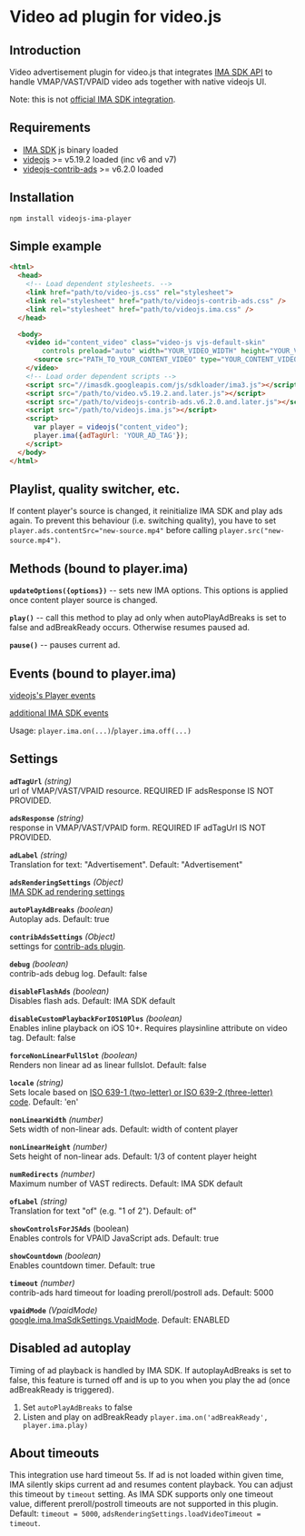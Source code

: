 # Video ad plugin for video.js

Introduction
------------

Video advertisement plugin for video.js that integrates [IMA SDK API](https://developers.google.com/interactive-media-ads/docs/sdks/html5/v3/apis) 
to handle VMAP/VAST/VPAID video ads together with native videojs UI.

Note: this is not [official IMA SDK integration](https://github.com/googleads/videojs-ima).

Requirements
------------

- [IMA SDK](https://developers.google.com/interactive-media-ads/docs/sdks/html5/v3/apis) js binary loaded
- [videojs](https://github.com/videojs/video.js) >= v5.19.2 loaded (inc v6 and v7)
- [videojs-contrib-ads](https://github.com/videojs/videojs-contrib-ads) >= v6.2.0 loaded

Installation
--------------

```
npm install videojs-ima-player
```

Simple example
--------------

```html
<html>
  <head>
    <!-- Load dependent stylesheets. -->
    <link href="path/to/video-js.css" rel="stylesheet">
    <link rel="stylesheet" href="path/to/videojs-contrib-ads.css" />
    <link rel="stylesheet" href="path/to/videojs.ima.css" />
  </head>

  <body>
    <video id="content_video" class="video-js vjs-default-skin"
        controls preload="auto" width="YOUR_VIDEO_WIDTH" height="YOUR_VIDEO_HEIGHT">
      <source src="PATH_TO_YOUR_CONTENT_VIDEO" type="YOUR_CONTENT_VIDEO_TYPE" />
    </video>
    <!-- Load order dependent scripts -->
    <script src="//imasdk.googleapis.com/js/sdkloader/ima3.js"></script>
    <script src="/path/to/video.v5.19.2.and.later.js"></script>
    <script src="/path/to/videojs-contrib-ads.v6.2.0.and.later.js"></script>
    <script src="/path/to/videojs.ima.js"></script>
    <script>
      var player = videojs("content_video");
      player.ima({adTagUrl: 'YOUR_AD_TAG'});
    </script>
  </body>
</html>
```

Playlist, quality switcher, etc.
--------------------------------

If content player's source is changed, it reinitialize IMA SDK and play ads again. To prevent this behaviour (i.e. switching quality), 
you have to set ``player.ads.contentSrc="new-source.mp4"`` before calling ``player.src("new-source.mp4")``.

Methods (bound to player.ima)
-----------------------------

**`updateOptions({options})`** -- sets new IMA options. This options is applied once content player source is changed. 

**`play()`** -- call this method to play ad only when autoPlayAdBreaks is set to false and adBreakReady occurs. Otherwise resumes paused ad.

**`pause()`** -- pauses current ad.

Events (bound to player.ima)
----------------------------

[videojs's Player events](https://docs.videojs.com/player#event:beforepluginsetup:$name)

[additional IMA SDK events](https://developers.google.com/interactive-media-ads/docs/sdks/html5/v3/apis#ima.AdEvent.Type)

Usage: `player.ima.on(...)`/`player.ima.off(...)`

Settings
--------

**`adTagUrl`** *(string)*  
url of VMAP/VAST/VPAID resource. REQUIRED IF adsResponse IS NOT PROVIDED.

**`adsResponse`** *(string)*  
response in VMAP/VAST/VPAID form. REQUIRED IF adTagUrl IS NOT PROVIDED.

**`adLabel`** *(string)*  
Translation for text: "Advertisement". Default: "Advertisement"

**`adsRenderingSettings`** *(Object)*  
[IMA SDK ad rendering settings](https://developers.google.com/interactive-media-ads/docs/sdks/html5/v3/apis#ima.AdsRenderingSettings)

**`autoPlayAdBreaks`** *(boolean)*  
Autoplay ads. Default: true

**`contribAdsSettings`** *(Object)*  
settings for [contrib-ads plugin](http://videojs.github.io/videojs-contrib-ads/integrator/options.html).

**`debug`** *(boolean)*  
contrib-ads debug log. Default: false

**`disableFlashAds`** *(boolean)*  
Disables flash ads. Default: IMA SDK default

**`disableCustomPlaybackForIOS10Plus`** *(boolean)*  
Enables inline playback on iOS 10+. Requires playsinline attribute on video tag. Default: false

**`forceNonLinearFullSlot`** *(boolean)*  
Renders non linear ad as linear fullslot. Default: false

**`locale`** *(string)*  
Sets locale based on [ISO 639-1 (two-letter) or ISO 639-2 (three-letter) code](http://www.loc.gov/standards/iso639-2/php/English_list.php). Default: 'en'

**`nonLinearWidth`** *(number)*  
Sets width of non-linear ads. Default: width of content player

**`nonLinearHeight`** *(number)*  
Sets height of non-linear ads. Default: 1/3 of content player height

**`numRedirects`** *(number)*  
Maximum number of VAST redirects. Default: IMA SDK default

**`ofLabel`** *(string)*  
Translation for text "of" (e.g. "1 of 2"). Default: of"

**`showControlsForJSAds`** (boolean)  
Enables controls for VPAID JavaScript ads. Default: true

**`showCountdown`** *(boolean)*  
Enables countdown timer. Default: true

**`timeout`** *(number)*  
contrib-ads hard timeout for loading preroll/postroll ads. Default: 5000

**`vpaidMode`** *(VpaidMode)*  
[google.ima.ImaSdkSettings.VpaidMode](//developers.google.com/interactive-media-ads/docs/sdks/html5/v3/apis#ima.ImaSdkSettings.VpaidMode). Default: ENABLED


Disabled ad autoplay
--------------------

Timing of ad playback is handled by IMA SDK. If autoplayAdBreaks is set to false,
this feature is turned off and is up to you when you play the ad
(once adBreakReady is triggered).

1. Set ```autoPlayAdBreaks``` to false
2. Listen and play on adBreakReady ```player.ima.on('adBreakReady', player.ima.play)```

About timeouts
--------------

This integration use hard timeout 5s. If ad is not loaded within given time,
IMA silently skips current ad and resumes content playback. You can adjust this
timeout by `timeout` setting. As IMA SDK supports only one timeout value, 
different preroll/postroll timeouts are not supported in this plugin. 
Default: `timeout = 5000`, `adsRenderingSettings.loadVideoTimeout = timeout`.